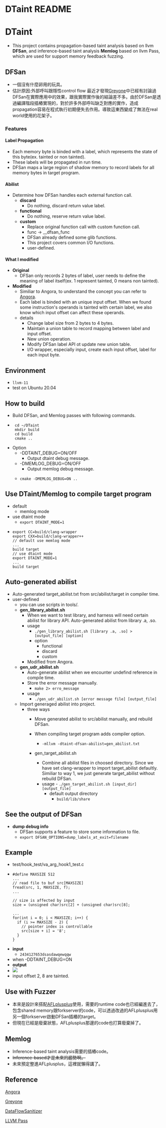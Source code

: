 # DTaint README
# DTaint
- This project contains propagation-based taint analysis based on llvm **DFSan**, and inference-based taint analysis **Memlog** based on llvm Pass, which are used for support memory feedback fuzzing.
## DFSan
- 一個沒有什麼卵用的玩具。
- 估計原因:外部呼叫跟隱性control flow
最近才發現[Greyone](https://www.usenix.org/system/files/sec20-gan.pdf)中已經有討論過DFSan在實際應用中的效果，跟我實際實作後的結論差不多。由於DFSan是透過編譯階段插樁實現的，對於許多外部呼叫缺乏對應的實作，造成propagation容易在程式執行初期便失去作用。導致這東西變成了無法在real world使用的花架子。 
### Features
#### Label Propagation
- Each memory byte is binded with a label, which represents the state of this byte(ex. tainted or non tainted).
- These labels will be propagated in run time.
- DFSan maps a large region of shadow memory to record labels for all memory bytes in target program.

#### Abilist
- Determine how DFSan handles each external function call.
    - **discard**
         - Do nothing, discard return value label.
    - **functional**
        - Do nothing, reserve return value label.
    - **custom**
        - Replace original function call with custom function call.
        - func -> __dfsan_func
        - DFSan already defined some glib functions.
        - This project covers common I/O functions.
        - user-defined.

#### What I modified
- **Original** 
    - DFSan only records 2 bytes of label, user needs to define the meaning of label itself(ex. 1 represent tainted, 0 means non tainted).
- **Modified**
    - Similiar to Angora, to understand the concept you can refer to [Angora](https://web.cs.ucdavis.edu/~hchen/paper/chen2018angora.pdf).
    -  Each label is binded with an unique input offset. When we found some instruction's operands is tainted with certain label, we also know which input offset can affect these operands.
    -  details 
        - Change label size from 2 bytes to 4 bytes.
        - Maintain a union table to record mapping between label and input offset.
        - New union operation.
        - Modify DFSan label API ot update new union table.
        - I/O wrapper, especially input, create each input offset, label for each input byte.
        
## Environment
- ```llvm-11 ```
- test on Ubuntu 20.04
## How to build
- Build DFSan, and Memlog passes with following commands.
- ```
   cd ~/DTaint
   mkdir build
   cd build
   cmake ..
  ```
- Option
    - -DDTAINT_DEBUG=ON/OFF
        - Output dtaint debug message.
    - -DMEMLOG_DEBUG=ON/OFF
        - Output memlog debug message.
    - ```
      cmake -DMEMLOG_DEBUG=ON ..
## Use DTaint/Memlog to compile target program
- default
    - memlog mode
- use dtaint mode
    - ```export DTAINT_MODE=1```
- ``` 
  export CC=build/clang-wrapper
  export CXX=build/clang-wrapper++
  // default use memlog mode
  ...
  build target
  // use dtaint mode
  export DTAINT_MODE=1
  ...
  build target
  ```
## Auto-generated abilist
        
- Auto-generated target_abilist.txt from src/abilist/target in compiler time.
- user-defined
    - you can use scripts in tools/.
    - **gen_library_abilist.sh**
        - When we want to test library, and harness will need certain abilist for library API. Auto-generated abilist from library .a, .so.
        - usage
            - ```./gen_library_abilist.sh [library .a, .so] > [output_file] [option]```
            - option
                - functional
                - discard
                - custom
        - Modified from Angora.
    - **gen_udr_abilist.sh**
        - Auto-generate abilist when we encounter undefind reference in compile time.
        - Store the error message manually.
            - ```make 2> erro_message```
        - usage
            - ```./gen_udr_abilist.sh [error message file] [output_file]```
    - Import generaged abilist into project.
        - three ways
            - Move generated abilist to src/abilist manually, and rebuild DFSan.
            - When compiling target program adds compiler option.
                
                - ```-mllvm -dtaint-dfsan-abilist=gen_abilist.txt```
            - gen_target_abilist.sh
                - Combine all abilist files in choosed directory. Since we have set clang-wrapper to import target_abilist defaultly. Similiar to way 1, we just generate target_abilist without rebuild DFSan. 
                - usage
                        - ```./gen_target_abilist.sh [input_dir] [output_file]```
                    - default output directory
                        - ```build/lib/share```

## See the output of DFSan
- **dump debug info**
    - DFSan supports a feature to store some information to file.
    - ``` export DFSAN_OPTIONS=dump_labels_at_exit=filename ```

## Example
- test/hook_test/va_arg_hook1_test.c
- ```=c
  #define MAXSIZE 512
  ...
  // read file to buf src[MAXSIZE]
  fread(src, 1, MAXSIZE, f);
  ...
  
  // size is affected by input
  size = (unsigned char)src[2] + (unsigned char)src[8];
  
  ...
  for(int i = 0; i < MAXSIZE; i++) {
    if (i >= MAXSIZE - 2) {
      // pointer index is controllable
      src[size + i] = '8';
    }
  }
  ```
- **input**
    - ```2434127653dsasdawqewqqw```
- when -DDTAINT_DEBUG=ON
- **output**
- ![](https://i.imgur.com/sne8lXc.png)
- input offset 2, 8 are tainted.

## Use with Fuzzer
- 本來是設計來搭配[AFLplusplus](https://github.com/AFLplusplus/AFLplusplus)使用，需要的runtime code也已經編進去了，包含shared memory跟forkserver的code，可以透過改過的AFLplusplus用另一個forkserver啟動DFSan插樁的target。
- 但現在已經是廢棄狀態，AFLplusplus那邊的code也打算廢棄掉了。

## Memlog
- Inference-based taint analysis需要的插樁code。
- ~~Inference-based才是未來的趨勢啊。~~
- 未來預定整進AFLplusplus，這裡就懶得講了。
## Reference
[Angora](https://web.cs.ucdavis.edu/~hchen/paper/chen2018angora.pdf)

[Greyone](https://www.usenix.org/system/files/sec20-gan.pdf)

[DataFlowSanitizer](https://clang.llvm.org/docs/DataFlowSanitizerDesign.html)

[LLVM Pass](https://llvm.org/docs/WritingAnLLVMPass.html)
